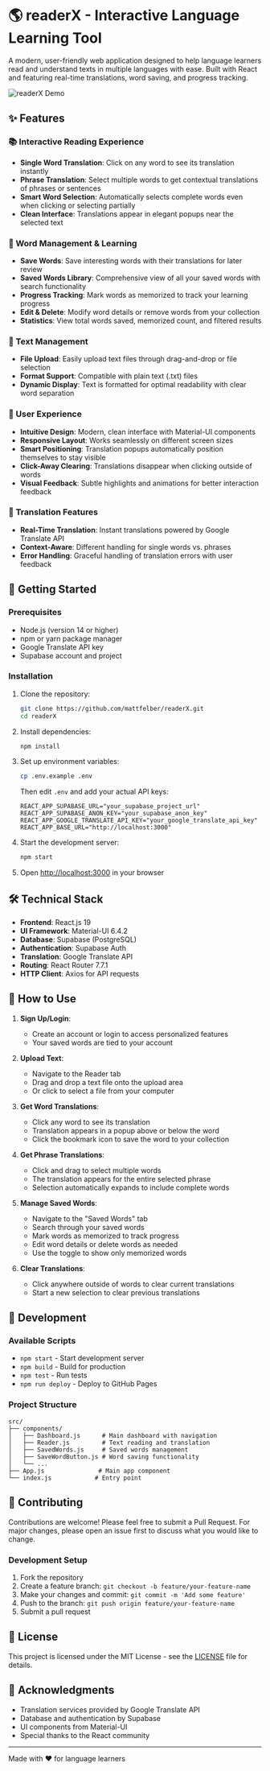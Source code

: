 # 🌎 readerX - Interactive Language Learning Tool

A modern, user-friendly web application designed to help language learners read and understand texts in multiple languages with ease. Built with React and featuring real-time translations, word saving, and progress tracking.

![readerX Demo](demo-screenshot.png)

## ✨ Features

### 📚 Interactive Reading Experience
- **Single Word Translation**: Click on any word to see its translation instantly
- **Phrase Translation**: Select multiple words to get contextual translations of phrases or sentences
- **Smart Word Selection**: Automatically selects complete words even when clicking or selecting partially
- **Clean Interface**: Translations appear in elegant popups near the selected text

### 💾 Word Management & Learning
- **Save Words**: Save interesting words with their translations for later review
- **Saved Words Library**: Comprehensive view of all your saved words with search functionality
- **Progress Tracking**: Mark words as memorized to track your learning progress
- **Edit & Delete**: Modify word details or remove words from your collection
- **Statistics**: View total words saved, memorized count, and filtered results

### 📝 Text Management
- **File Upload**: Easily upload text files through drag-and-drop or file selection
- **Format Support**: Compatible with plain text (.txt) files
- **Dynamic Display**: Text is formatted for optimal readability with clear word separation

### 🎯 User Experience
- **Intuitive Design**: Modern, clean interface with Material-UI components
- **Responsive Layout**: Works seamlessly on different screen sizes
- **Smart Positioning**: Translation popups automatically position themselves to stay visible
- **Click-Away Clearing**: Translations disappear when clicking outside of words
- **Visual Feedback**: Subtle highlights and animations for better interaction feedback

### 🔄 Translation Features
- **Real-Time Translation**: Instant translations powered by Google Translate API
- **Context-Aware**: Different handling for single words vs. phrases
- **Error Handling**: Graceful handling of translation errors with user feedback

## 🚀 Getting Started

### Prerequisites
- Node.js (version 14 or higher)
- npm or yarn package manager
- Google Translate API key
- Supabase account and project

### Installation

1. Clone the repository:
   ```bash
   git clone https://github.com/mattfelber/readerX.git
   cd readerX
   ```

2. Install dependencies:
   ```bash
   npm install
   ```

3. Set up environment variables:
   ```bash
   cp .env.example .env
   ```
   
   Then edit `.env` and add your actual API keys:
   ```
   REACT_APP_SUPABASE_URL="your_supabase_project_url"
   REACT_APP_SUPABASE_ANON_KEY="your_supabase_anon_key"
   REACT_APP_GOOGLE_TRANSLATE_API_KEY="your_google_translate_api_key"
   REACT_APP_BASE_URL="http://localhost:3000"
   ```

4. Start the development server:
   ```bash
   npm start
   ```

5. Open [http://localhost:3000](http://localhost:3000) in your browser

## 🛠️ Technical Stack

- **Frontend**: React.js 19
- **UI Framework**: Material-UI 6.4.2
- **Database**: Supabase (PostgreSQL)
- **Authentication**: Supabase Auth
- **Translation**: Google Translate API
- **Routing**: React Router 7.7.1
- **HTTP Client**: Axios for API requests

## 📖 How to Use

1. **Sign Up/Login**:
   - Create an account or login to access personalized features
   - Your saved words are tied to your account

2. **Upload Text**:
   - Navigate to the Reader tab
   - Drag and drop a text file onto the upload area
   - Or click to select a file from your computer

3. **Get Word Translations**:
   - Click any word to see its translation
   - Translation appears in a popup above or below the word
   - Click the bookmark icon to save the word to your collection

4. **Get Phrase Translations**:
   - Click and drag to select multiple words
   - The translation appears for the entire selected phrase
   - Selection automatically expands to include complete words

5. **Manage Saved Words**:
   - Navigate to the "Saved Words" tab
   - Search through your saved words
   - Mark words as memorized to track progress
   - Edit word details or delete words as needed
   - Use the toggle to show only memorized words

6. **Clear Translations**:
   - Click anywhere outside of words to clear current translations
   - Start a new selection to clear previous translations

## 🧪 Development

### Available Scripts
- `npm start` - Start development server
- `npm build` - Build for production
- `npm test` - Run tests
- `npm run deploy` - Deploy to GitHub Pages

### Project Structure
```
src/
├── components/
│   ├── Dashboard.js      # Main dashboard with navigation
│   ├── Reader.js         # Text reading and translation
│   ├── SavedWords.js     # Saved words management
│   ├── SaveWordButton.js # Word saving functionality
│   └── ...
├── App.js               # Main app component
└── index.js            # Entry point
```

## 🤝 Contributing

Contributions are welcome! Please feel free to submit a Pull Request. For major changes, please open an issue first to discuss what you would like to change.

### Development Setup
1. Fork the repository
2. Create a feature branch: `git checkout -b feature/your-feature-name`
3. Make your changes and commit: `git commit -m 'Add some feature'`
4. Push to the branch: `git push origin feature/your-feature-name`
5. Submit a pull request

## 📄 License

This project is licensed under the MIT License - see the [LICENSE](LICENSE) file for details.

## 🙏 Acknowledgments

- Translation services provided by Google Translate API
- Database and authentication by Supabase
- UI components from Material-UI
- Special thanks to the React community

---

Made with ❤️ for language learners

